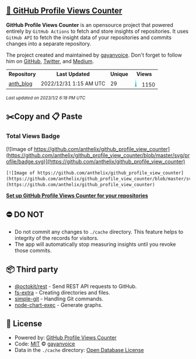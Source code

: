 ## [🚀 GitHub Profile Views Counter](https://github.com/gayanvoice/github-profile-views-counter)
**GitHub Profile Views Counter** is an opensource project that powered entirely by  `GitHub Actions` to fetch and store insights of repositories.
It uses `GitHub API` to fetch the insight data of your repositories and commits changes into a separate repository.

The project created and maintained by [gayanvoice](https://github.com/gayanvoice). Don't forget to follow him on [GitHub](https://github.com/gayanvoice), [Twitter](https://twitter.com/gayanvoice), and [Medium](https://gayanvoice.medium.com/).

<table>
	<tr>
		<th>
			Repository
		</th>
		<th>
			Last Updated
		</th>
		<th>
			Unique
		</th>
		<th>
			Views
		</th>
	</tr>
	<tr>
		<td>
			<a href="https://github.com/anthelix/github_profile_view_counter/tree/master/readme/262562670/year.md">
				anth_blog
			</a>
		</td>
		<td>
			2022/12/31 1:15 AM UTC
		</td>
		<td>
			29
		</td>
		<td>
			<img alt="Response time graph" src="https://github.com/anthelix/github_profile_view_counter/raw/master/graph/262562670/small/year.png" height="20"> 1150
		</td>
	</tr>
</table>

<small><i>Last updated on 2023/1/2 6:18 PM UTC</i></small>

## ✂️Copy and 📋 Paste
### Total Views Badge
[![Image of https://github.com/anthelix/github_profile_view_counter](https://github.com/anthelix/github_profile_view_counter/blob/master/svg/profile/badge.svg)](https://github.com/anthelix/github_profile_view_counter)

```readme
[![Image of https://github.com/anthelix/github_profile_view_counter](https://github.com/anthelix/github_profile_view_counter/blob/master/svg/profile/badge.svg)](https://github.com/anthelix/github_profile_view_counter)
```
[**Set up GitHub Profile Views Counter for your repositories**](https://github.com/gayanvoice/github-profile-views-counter)
## ⛔ DO NOT
- Do not commit any changes to `./cache` directory. This feature helps to integrity of the records for visitors.
- The app will automatically stop measuring insights until you revoke those commits.
## 📦 Third party

- [@octokit/rest](https://www.npmjs.com/package/@octokit/rest) - Send REST API requests to GitHub.
- [fs-extra](https://www.npmjs.com/package/fs-extra) - Creating directories and files.
- [simple-git](https://www.npmjs.com/package/simple-git) - Handling Git commands.
- [node-chart-exec](https://www.npmjs.com/package/node-chart-exec) - Generate graphs.
## 📄 License
- Powered by: [GitHub Profile Views Counter](https://github.com/gayanvoice/github-profile-views-counter)
- Code: [MIT](./LICENSE) © [gayanvoice](https://github.com/gayanvoice)
- Data in the `./cache` directory: [Open Database License](https://opendatacommons.org/licenses/odbl/1-0/)
